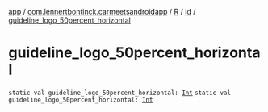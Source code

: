 [app](../../../index.md) / [com.lennertbontinck.carmeetsandroidapp](../../index.md) / [R](../index.md) / [id](index.md) / [guideline_logo_50percent_horizontal](./guideline_logo_50percent_horizontal.md)

# guideline_logo_50percent_horizontal

`static val guideline_logo_50percent_horizontal: `[`Int`](https://kotlinlang.org/api/latest/jvm/stdlib/kotlin/-int/index.html)
`static val guideline_logo_50percent_horizontal: `[`Int`](https://kotlinlang.org/api/latest/jvm/stdlib/kotlin/-int/index.html)